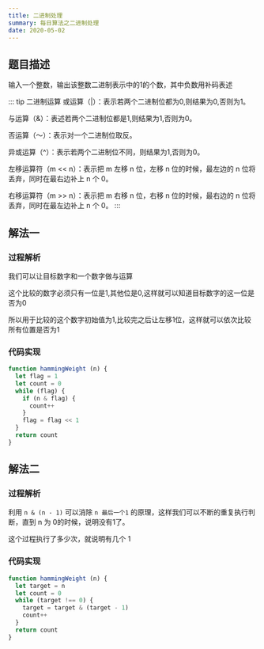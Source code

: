 ```yaml
---
title: 二进制处理
summary: 每日算法之二进制处理
date: 2020-05-02
---
```


## 题目描述

输入一个整数，输出该整数二进制表示中的1的个数，其中负数用补码表述

::: tip 二进制运算
或运算（|）：表示若两个二进制位都为0,则结果为0,否则为1。

与运算（&）：表述若两个二进制位都是1,则结果为1,否则为0。

否运算（～）：表示对一个二进制位取反。

异或运算（^）：表示若两个二进制位不同，则结果为1,否则为0。

左移运算符（m << n）：表示把 m 左移 n 位，左移 n 位的时候，最左边的 n 位将丢弃，同时在最右边补上 n 个 0。

右移运算符（m >> n）：表示把 m 右移 n 位，右移 n 位的时候，最右边的 n 位将丢弃，同时在最左边补上 n 个 0。
:::

## 解法一

### 过程解析

我们可以让目标数字和一个数字做与运算

这个比较的数字必须只有一位是1,其他位是0,这样就可以知道目标数字的这一位是否为0

所以用于比较的这个数字初始值为1,比较完之后让左移1位，这样就可以依次比较所有位置是否为1

### 代码实现

```js
function hammingWeight (n) {
  let flag = 1
  let count = 0
  while (flag) {
    if (n & flag) {
      count++
    }
    flag = flag << 1
  }
  return count
}
```

## 解法二

### 过程解析

利用 `n & (n - 1)` 可以消除 `n 最后一个1` 的原理，这样我们可以不断的重复执行判断，直到 n 为 0的时候，说明没有1了。

这个过程执行了多少次，就说明有几个 1

### 代码实现

```js
function hammingWeight (n) {
  let target = n
  let count = 0
  while (target !== 0) {
    target = target & (target - 1)
    count++
  }
  return count
}
```
